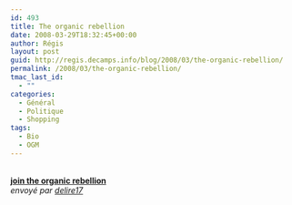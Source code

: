 ```yaml
---
id: 493
title: The organic rebellion
date: 2008-03-29T18:32:45+00:00
author: Régis
layout: post
guid: http://regis.decamps.info/blog/2008/03/the-organic-rebellion/
permalink: /2008/03/the-organic-rebellion/
tmac_last_id:
  - ""
categories:
  - Général
  - Politique
  - Shopping
tags:
  - Bio
  - OGM
---
```

<div>
  <br /><b><a href="http://www.dailymotion.com/video/x4m65u_join-the-organic-rebellion_politics">join the organic rebellion</a></b><br /><i>envoy&eacute; par <a href="http://www.dailymotion.com/delire17">delire17</a></i>
</div>